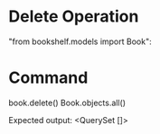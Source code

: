 # Delete Operation
"from bookshelf.models import Book":

# Command
book.delete()
Book.objects.all()

Expected output:
<QuerySet []>

